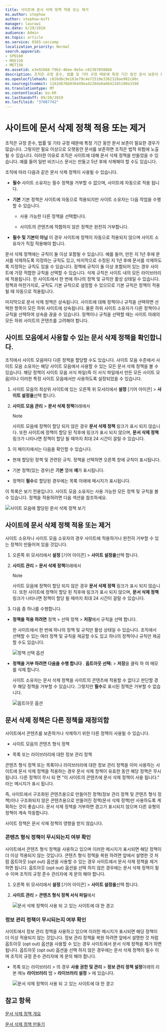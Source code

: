 ```yaml
---
title: 사이트에 문서 삭제 정책 적용 또는 제거
ms.author: stephow
author: stephow-msft
manager: laurawi
ms.date: 6/29/2018
audience: Admin
ms.topic: article
ms.service: O365-seccomp
localization_priority: Normal
search.appverid:
- SPO160
- MOE150
- MET150
ms.assetid: e3e92668-f9b2-46ee-8e5e-c623870588b6
description: 조직은 규정 준수, 법률 및 기타 규정 때문에 특정 기간 동안 문서 보존이 필요한 경우가 많습니다. 그렇지만 필요 이상으로 오랫동안 문서를 보존하면 조직은 법적 위험에 노출될 수 있습니다. 이러한 이유로 조직은 사이트에 대해 문서 삭제 정책을 만들었을 수 있습니다. 예를 들어 일반 비즈니스 문서는 만들고 5년 후에 삭제해야 할 수도 있습니다.
ms.openlocfilehash: c826d6c9e163e79c4e72510e3362328ae902c80c
ms.sourcegitcommit: 1162d676b036449ea4220de8a6642165190e3398
ms.translationtype: MT
ms.contentlocale: ko-KR
ms.lasthandoff: 09/20/2019
ms.locfileid: "37087742"
---
```

# <a name="apply-or-remove-a-document-deletion-policy-for-a-site"></a>사이트에 문서 삭제 정책 적용 또는 제거

조직은 규정 준수, 법률 및 기타 규정 때문에 특정 기간 동안 문서 보존이 필요한 경우가 많습니다. 그렇지만 필요 이상으로 오랫동안 문서를 보존하면 조직은 법적 위험에 노출될 수 있습니다. 이러한 이유로 조직은 사이트에 대해 문서 삭제 정책을 만들었을 수 있습니다. 예를 들어 일반 비즈니스 문서는 만들고 5년 후에 삭제해야 할 수도 있습니다.
  
조직에 따라 다음과 같은 문서 삭제 정책이 사용될 수 있습니다.
  
- **필수** 사이트 소유자는 필수 정책을 거부할 수 없으며, 사이트에 자동으로 적용 됩니다. 
    
- **기본** 기본 정책은 사이트에 자동으로 적용되지만 사이트 소유자는 다음 작업을 수행할 수 있습니다. 
    
  - 사용 가능한 다른 정책을 선택합니다.
    
  - 사이트의 콘텐츠에 적합하지 않은 정책은 완전히 거부합니다.
    
- **필수 및 기본이 아님** 이 경우 사이트에 정책이 자동으로 적용되지 않으며 사이트 소유자가 직접 적용해야 합니다. 
    
문서 삭제 정책에는 규칙이 둘 이상 포함될 수 있습니다. 예를 들어, 만든 지 1년 후에 문서를 삭제하도록 지정하는 규칙도 있고, 마지막으로 수정된 지 1년 후에 문서를 삭제하도록 지정하는 규칙도 있을 수 있습니다. 정책에 규칙이 둘 이상 포함되어 있는 경우 사이트에 가장 적합한 규칙을 선택할 수 있습니다. 삭제 규칙은 사이트 내의 모든 라이브러리에 적용됩니다. 한 사이트에서 한 번에 하나의 정책 및 규칙만 활성 상태일 수 있습니다. 정책과 마찬가지로, 규칙도 기본 규칙으로 설정할 수 있으므로 기본 규칙은 정책이 적용될 때 자동으로 적용됩니다.
  
마지막으로 문서 삭제 정책은 상속됩니다. 사이트에 대해 정책이나 규칙을 선택하면 선택한 항목이 모든 하위 사이트에 상속됩니다. 물론 하위 사이트 소유자가 다른 정책이나 규칙을 선택하여 상속을 끊을 수 있습니다. 정책이나 규칙을 선택할 때는 사이트 아래의 모든 하위 사이트의 콘텐츠를 고려해야 합니다.
  
## <a name="view-the-document-deletion-policies-available-in-a-site-collection"></a>사이트 모음에서 사용할 수 있는 문서 삭제 정책을 확인합니다.

조직에서 사이트 모음마다 다른 정책을 할당할 수도 있습니다. 사이트 모음 수준에서 사이트 모음 소유자는 해당 사이트 모음에서 사용할 수 있는 모든 문서 삭제 정책을 볼 수 있습니다. 해당 정책이 사이트 모음 서식 파일(즉 이 서식 파일에서 만든 모든 사이트 모음)이나 이러한 특정 사이트 모음에서만 사용하도록 설정되었을 수 있습니다.
  
1. 사이트 모음의 최상위 사이트에 있는 오른쪽 위 모서리에서 **설정** [기어 아이콘] \> **사이트 설정을**선택 합니다.
    
2. **사이트 모음 관리** \> **문서 삭제 정책**아래에서
    
    > [!NOTE]
    > 사이트 모음에 정책이 할당 되지 않은 경우 **문서 삭제 정책** 링크가 표시 되지 않습니다. 또한 사이트에 정책이 할당 된 직후에 링크가 표시 되지 않으며, **문서 삭제 정책** 링크가 나타나면 정책이 할당 될 때까지 최대 24 시간이 걸릴 수 있습니다. 
  
3. 이 페이지에서는 다음을 확인할 수 있습니다.
    
  - 현재 할당된 정책 및 관련된 규칙. 정책을 선택하면 오른쪽 창에 규칙이 표시됩니다.
    
  - 기본 정책(있는 경우)은 **기본** 열에 **예**가 표시됩니다. 
    
  - 정책이 **필수**로 할당된 경우에는 목록 아래에 메시지가 표시됩니다.
    
이 목록은 보기 전용입니다. 사이트 모음 소유자는 사용 가능한 모든 정책 및 규칙을 볼 수 있습니다. 정책을 적용하려면 다음 섹션을 참조하세요.
  
![사이트 모음에 할당된 문서 삭제 정책 보기](media/f2c0433b-2bb5-407d-a364-ae07c9627176.png)
  
## <a name="apply-or-remove-a-document-deletion-policy-for-a-site"></a>사이트에 문서 삭제 정책 적용 또는 제거

사이트 소유자나 사이트 모음 소유자의 경우 사이트에 적용하거나 완전히 거부할 수 있는 정책이 만들어져 있을 것입니다.
  
1. 오른쪽 위 모서리에서 **설정** [기어 아이콘] \> **사이트 설정을**선택 합니다.
    
2. **사이트 관리** \> **문서 삭제 정책**아래에서
    
    > [!NOTE]
    > 사이트 모음에 정책이 할당 되지 않은 경우 **문서 삭제 정책** 링크가 표시 되지 않습니다. 또한 사이트에 정책이 할당 된 직후에 링크가 표시 되지 않으며, **문서 삭제 정책** 링크가 나타나면 정책이 할당 될 때까지 최대 24 시간이 걸릴 수 있습니다. 
  
3. 다음 중 하나를 수행합니다.
    
  - **정책을 적용 하려면** 정책 \> 선택 정책 \> **저장**에서 규칙을 선택 합니다.
    
    한 사이트에서 한 번에 하나의 정책 및 규칙만 활성 상태일 수 있습니다. 조직에서 선택할 수 있는 여러 정책 및 규칙을 제공할 수도 있고 하나의 정책이나 규칙만 제공할 수도 있습니다.
    
    ![정책 선택 옵션](media/f7c7c055-fca7-4a4f-bb97-63e35a65beac.png)
  
  - **정책을 거부 하려면 다음을 수행 합니다** . **옵트아웃 선택:** \> **저장**을 클릭 하 여 메모를 삭제 합니다.
    
    사이트 소유자는 문서 삭제 정책을 사이트의 콘텐츠에 적용할 수 없다고 판단할 경우 해당 정책을 거부할 수 있습니다. 그렇지만 **필수**로 표시된 정책은 거부할 수 없습니다.
    
    ![옵트아웃 옵션](media/efac709c-bef7-4a02-a09d-5bc7d2b4ec63.png)
  
## <a name="document-deletion-policies-override-other-policies"></a>문서 삭제 정책은 다른 정책을 재정의함

사이트에서 콘텐츠를 보존하거나 삭제하기 위한 다른 정책이 사용될 수 있습니다.
  
- 사이트 모음의 콘텐츠 형식 정책
    
- 목록 또는 라이브러리에 대한 정보 관리 정책
    
콘텐츠 형식 정책 또는 목록이나 라이브러리에 대한 정보 관리 정책을 이미 사용하는 사이트에 문서 삭제 정책을 적용하는 경우 문서 삭제 정책이 유효한 동안 해당 정책은 무시됩니다. 다른 정책이 무시 되 면 "이 사이트의 콘텐츠에 문서 삭제 정책이 사용 됩니다." 라는 메시지가 표시 됩니다.
  
즉, 사이트에서 구조화된 콘텐츠용으로 만들어진 정책(정보 관리 정책 및 콘텐츠 형식 정책)이나 구조화되지 않은 콘텐츠용으로 만들어진 정책(문서 삭제 정책)만 사용하도록 계획하는 것이 좋습니다. 문서 삭제 정책을 거부하면 경고가 표시되지 않으며 다른 유형의 정책이 계속 작동합니다.
  
사이트 정책은 문서 삭제 정책의 영향을 받지 않습니다.
  
### <a name="determine-if-content-type-policies-are-being-ignored"></a>콘텐츠 형식 정책이 무시되는지 여부 확인

사이트에서 콘텐츠 형식 정책을 사용하고 있으며 이러한 메시지가 표시되면 해당 정책이 더 이상 적용되지 않는 것입니다. 콘텐츠 형식 정책을 복원 하려면 앞에서 설명한 것 처럼 옵트아웃 (opt out) 옵션을 사용할 수 있는 경우 사이트에서 문서 삭제 정책을 제거 하면 됩니다. 옵트아웃 (opt out) 옵션을 선택 하지 않은 경우에는 문서 삭제 정책이 필수 이며 조직의 규정 준수 관리자에 게 문의 해야 합니다.
  
1. 오른쪽 위 모서리에서 **설정** [기어 아이콘] \> **사이트 설정을**선택 합니다.
    
2. **사이트 관리** \> **콘텐츠 형식 정책 서식 파일**에서
    
    ![문서 삭제 정책이 사용 되 고 있는 사이트에 대 한 경고](media/4cc3d703-9aff-4695-9670-f78c291c0010.png)
  
### <a name="determine-if-information-management-policies-are-being-ignored"></a>정보 관리 정책이 무시되는지 여부 확인

사이트에서 정보 관리 정책을 사용하고 있으며 이러한 메시지가 표시되면 해당 정책이 더 이상 적용되지 않는 것입니다. 정보 관리 정책을 복원 하려면 앞에서 설명한 것 처럼 옵트아웃 (opt out) 옵션을 사용할 수 있는 경우 사이트에서 문서 삭제 정책을 제거 하면 됩니다. 옵트아웃 (opt out) 옵션을 선택 하지 않은 경우에는 문서 삭제 정책이 필수 이며 조직의 규정 준수 관리자에 게 문의 해야 합니다.
  
- 목록 또는 라이브러리 \> 의 경우 **사용 권한 및 관리** \> **정보 관리 정책 설정**아래의 리본 메뉴 **라이브러리** 탭 \> **라이브러리 설정** \> 에 있습니다.
    
    ![문서 삭제 정책이 사용 되 고 있는 사이트에 대 한 경고](media/3f043057-a741-4cd8-a165-6d139b986064.png)
  
## <a name="see-also"></a>참고 항목

[문서 삭제 정책 개요](document-deletion-policies.md)
  
[문서 삭제 정책 만들기](create-a-document-deletion-policy.md)


